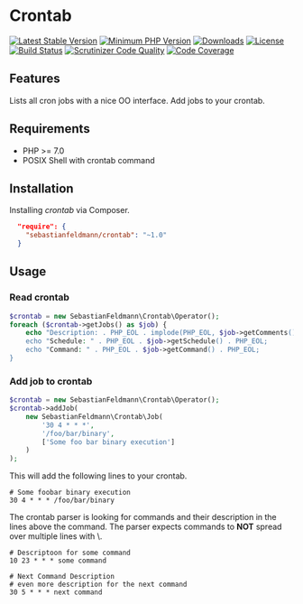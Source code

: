 # Crontab


[![Latest Stable Version](https://poser.pugx.org/sebastianfeldmann/crontab/v/stable.svg)](https://packagist.org/packages/sebastianfeldmann/crontab)
[![Minimum PHP Version](https://img.shields.io/badge/php-%3E%3D%207.1-8892BF.svg)](https://php.net/)
[![Downloads](https://img.shields.io/packagist/dt/sebastianfeldmann/crontab.svg?v1)](https://packagist.org/packages/sebastianfeldmann/crontab)
[![License](https://poser.pugx.org/sebastianfeldmann/crontab/license.svg)](https://packagist.org/packages/sebastianfeldmann/crontab)
[![Build Status](https://github.com/sebastianfeldmann/git/workflows/CI-Build/badge.svg)](https://github.com/sebastianfeldmann/crontab/actions)
[![Scrutinizer Code Quality](https://scrutinizer-ci.com/g/sebastianfeldmann/crontab/badges/quality-score.png?b=master)](https://scrutinizer-ci.com/g/sebastianfeldmann/crontab/?branch=master)
[![Code Coverage](https://scrutinizer-ci.com/g/sebastianfeldmann/crontab/badges/coverage.png?b=master)](https://scrutinizer-ci.com/g/sebastianfeldmann/crontab/?branch=master)

## Features

Lists all cron jobs with a nice OO interface. Add jobs to your crontab.


## Requirements

* PHP >= 7.0
* POSIX Shell with crontab command

## Installation

Installing *crontab* via Composer.

```json
  "require": {
    "sebastianfeldmann/crontab": "~1.0"
  }
```

## Usage

### Read crontab
```php
$crontab = new SebastianFeldmann\Crontab\Operator();
foreach ($crontab->getJobs() as $job) {
    echo "Description: . PHP_EOL . implode(PHP_EOL, $job->getComments()) . PHP_EOL;
    echo "Schedule: " . PHP_EOL . $job->getSchedule() . PHP_EOL;
    echo "Command: " . PHP_EOL . $job->getCommand() . PHP_EOL;
}
```

### Add job to crontab
```php
$crontab = new SebastianFeldmann\Crontab\Operator();
$crontab->addJob(
    new SebastianFeldmann\Crontab\Job(
        '30 4 * * *',
        '/foo/bar/binary',
        ['Some foo bar binary execution']
    )
);
```
This will add the following lines to your crontab.
```
# Some foobar binary execution
30 4 * * * /foo/bar/binary
```

The crontab parser is looking for commands and their description in the lines above the command.
The parser expects commands to **NOT** spread over multiple lines with \\.
```
# Descriptoon for some command
10 23 * * * some command

# Next Command Description
# even more description for the next command
30 5 * * * next command
```

